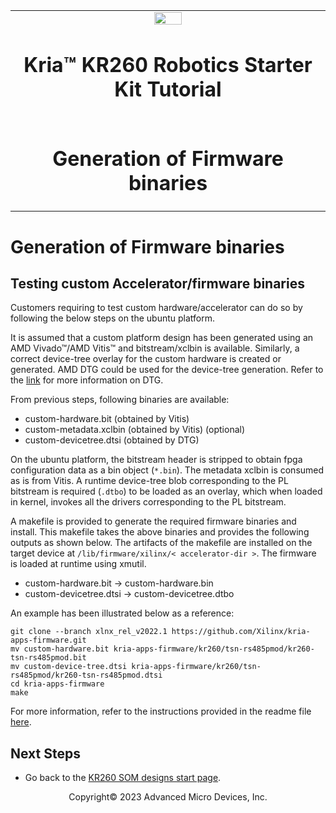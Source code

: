 <table class="sphinxhide">
 <tr>
   <td align="center"><img src="media/xilinx-logo.png" width="30%"/><h1> Kria&trade; KR260 Robotics Starter Kit Tutorial</h1>
   </td>
 </tr>
 <tr>
 <td align="center"><h1>Generation of Firmware binaries</h1>

 </td>
 </tr>
</table>

# Generation of Firmware binaries

## Testing custom Accelerator/firmware binaries

Customers requiring to test custom hardware/accelerator can do so by following the below steps on the ubuntu platform.

It is assumed that a custom platform design has been generated using an AMD Vivado&trade;/AMD Vitis&trade; and bitstream/xclbin is available. Similarly, a correct device-tree overlay for the custom hardware is created or generated. AMD  DTG could be used for the device-tree generation. Refer to the [link](https://xilinx-wiki.atlassian.net/wiki/spaces/A/pages/18842279/Build+Device+Tree+Blob) for more information on DTG.

From previous steps, following binaries are available:

* custom-hardware.bit     (obtained by Vitis)
* custom-metadata.xclbin  (obtained by Vitis) (optional)
* custom-devicetree.dtsi  (obtained by DTG)

On the ubuntu platform, the bitstream header is stripped to obtain fpga configuration data as a bin object (`*.bin`).
The metadata xclbin is consumed as is from Vitis.
A runtime device-tree blob corresponding to the PL bitstream is required (`.dtbo`) to be loaded as an overlay, which when loaded in kernel, invokes all the drivers corresponding to the PL bitstream.

A makefile is provided to generate the required firmware binaries and install. This makefile takes the above binaries and provides the following outputs as shown below. The artifacts of the makefile are installed on the target device at `/lib/firmware/xilinx/< accelerator-dir >`. The firmware is loaded at runtime using xmutil.

* custom-hardware.bit    -> custom-hardware.bin
* custom-devicetree.dtsi -> custom-devicetree.dtbo

An example has been illustrated below as a reference:

```shell
git clone --branch xlnx_rel_v2022.1 https://github.com/Xilinx/kria-apps-firmware.git
mv custom-hardware.bit kria-apps-firmware/kr260/tsn-rs485pmod/kr260-tsn-rs485pmod.bit
mv custom-device-tree.dtsi kria-apps-firmware/kr260/tsn-rs485pmod/kr260-tsn-rs485pmod.dtsi
cd kria-apps-firmware
make 
```

For more information, refer to the instructions provided in the readme file [here](https://github.com/Xilinx/kria-apps-firmware/blob/xlnx_rel_v2022.1/README.md).

## Next Steps

* Go back to the [KR260 SOM designs start page](../index).

<p class="sphinxhide" align="center">Copyright&copy; 2023 Advanced Micro Devices, Inc.</p>

<!---

Licensed under the Apache License, Version 2.0 (the "License"); you may not use this file except in compliance with the License.

You may obtain a copy of the License at http://www.apache.org/licenses/LICENSE-2.0.

Unless required by applicable law or agreed to in writing, software distributed under the License is distributed on an "AS IS" BASIS, WITHOUT WARRANTIES OR CONDITIONS OF ANY KIND, either express or implied. See the License for the specific language governing permissions and limitations under the License.

-->

